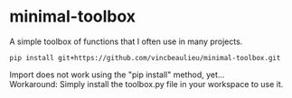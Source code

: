 # minimal-toolbox  
A simple toolbox of functions that I often use in many projects.  
  
```
pip install git+https://github.com/vincbeaulieu/minimal-toolbox.git  
```
  
Import does not work using the "pip install" method, yet...  
Workaround: Simply install the toolbox.py file in your workspace to use it.  
